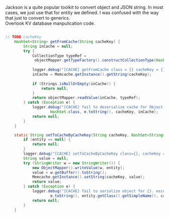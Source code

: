 Jackson is a quite popular toolkit to convert object and JSON string. In most cases, we just use that for entity we defined. I was confused with the way that just to convert to generics.  
Overlook KV database manpulication code.
```Java 	

// TODO cacheKey
	HashSet<String> getFromCache(String cacheKey) {
		String inCache = null;
		try {
			CollectionType typeRef = 
			 objectMapper.getTypeFactory().constructCollectionType(HashSet.class, String.class);
			
			logger.debug("[CACHE] getFromCache class = {} cacheKey = {}", typeRef, cacheKey);
			inCache = Memcache.getInstance().getString(cacheKey);
			
			if (Strings.isNullOrEmpty(inCache)) {
				return null;
			}
			return objectMapper.readValue(inCache, typeRef);
		} catch (Exception e) {
			logger.debug("[CACHE] fail to deserialize cache for Object:{}. exception={} key={} value=\n{}",
					HashSet.class, e.toString(), cacheKey, inCache);
			return null;
		}
	}

	static String setToCacheByCacheKey(String cacheKey, HashSet<String> entity) {
		if (entity == null) {
			return null;
		}
		logger.debug("[CACHE] setToCacheByCacheKey class={}, cacheKey = {}", entity.getClass().getSimpleName(), cacheKey);
		String value = null;
		try (StringWriter w = new StringWriter()) {
			new ObjectMapper().writeValue(w, entity);
			value = w.getBuffer().toString();
			Memcache.getInstance().setString(cacheKey, value);
			return value;
		} catch (Exception e) {
			logger.debug("[CACHE] fail to serialize object for {}. exception={} key={} value=\n{}",
					e.toString(), entity.getClass().getSimpleName(), cacheKey, value);
			return null;
		}
	}
```

